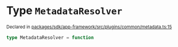 # Type `MetadataResolver`
<sub>Declared in [packages/sdk/app-framework/src/plugins/common/metadata.ts:15](https://github.com/dxos/dxos/blob/5fb37fcfa/packages/sdk/app-framework/src/plugins/common/metadata.ts#L15)</sub>




```ts
type MetadataResolver = function
```
